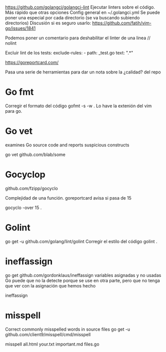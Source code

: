 https://github.com/golangci/golangci-lint
Ejecutar linters sobre el código. Más rápido que otras opciones
Config general en ~/.golangci.yml
Se puede poner una especial por cada directorio (se va buscando subiendo directorios)
Discusión si es seguro usarlo: https://github.com/fatih/vim-go/issues/1841

Podemos poner un comentario para deshabilitar el linter de una linea
// nolint


Excluir lint de los tests:
  exclude-rules:
    - path: _test\.go
      text: ".*"



https://goreportcard.com/

Pasa una serie de herramientas para dar un nota sobre la ¿calidad? del repo



# Go fmt
Corregir el formato del código
gofmt -s -w .
Lo have la extenión del vim para go.


# Go vet
examines Go source code and reports suspicious constructs

go vet github.com/blab/some


# Gocyclop
github.com/fzipp/gocyclo

Complejidad de una función. goreportcard avisa si pasa de 15

gocyclo -over 15 .


# Golint
go get -u github.com/golang/lint/golint
Corregir el estilo del código
golint .


# ineffassign
go get github.com/gordonklaus/ineffassign
variables asignadas y no usadas
Go puede que no la detecte porque se use en otra parte, pero que no tenga que ver con la asignación que hemos hecho

ineffassign



# misspell
Correct commonly misspelled words in source files
go get -u github.com/client9/misspell/cmd/misspell

misspell all.html your.txt important.md files.go

